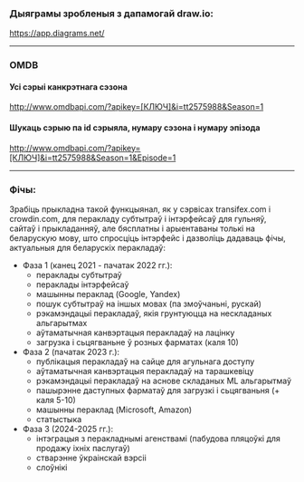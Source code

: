### Дыяграмы зробленыя з дапамогай draw.io:
https://app.diagrams.net/

---
### OMDB

#### Усі сэрыі канкрэтнага сэзона
http://www.omdbapi.com/?apikey=[КЛЮЧ]&i=tt2575988&Season=1

#### Шукаць сэрыю па id сэрыяла, нумару сэзона і нумару эпізода
http://www.omdbapi.com/?apikey=[КЛЮЧ]&i=tt2575988&Season=1&Episode=1

---

### Фічы:
Зрабіць прыкладна такой функцыянал, як у сэрвісах transifex.com і crowdin.com, для перакладу субтытраў і інтэрфейсаў для гульняў, сайтаў і прыкладанняў, але бясплатны і арыентаваны толькі на беларускую мову, што спросціць інтэрфейс і дазволіць дадаваць фічы, актуальныя для беларускіх перакладаў:
- Фаза 1 (канец 2021 - пачатак 2022 гг.):
    - пераклады субтытраў
    - пераклады інтэрфейсаў
    - машынны пераклад (Google, Yandex)
    - пошук субтытраў на іншых мовах (па змоўчаньні, рускай)
    - рэкамэндацыі перакладаў, якія грунтуюцца на нескладаных альгарытмах
    - аўтаматычная канвэртацыя перакладаў на лацінку
    - загрузка і сьцягваньне ў розных фарматах (каля 10)
- Фаза 2 (пачатак 2023 г.):
    - публікацыя перакладаў на сайце для агульнага доступу
    - аўтаматычная канвэртацыя перакладаў на тарашкевіцу
    - рэкамэндацыі перакладаў на аснове складаных ML альгарытмаў
    - пашырэнне даступных фарматаў для загрузкі і сьцягваньня (+ каля 5-10)
    - машынны пераклад (Microsoft, Amazon)
    - статыстыка
- Фаза 3 (2024-2025 гг.):
    - інтэграцыя з перакладнымі агенствамі (пабудова пляцоўкі для продажу іхніх паслугаў)
    - стварэнне ўкраінскай вэрсіі
    - слоўнікі
